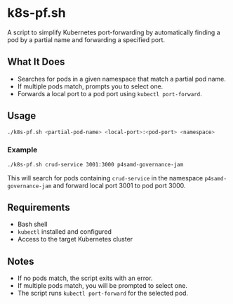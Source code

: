 # k8s-pf.sh

A script to simplify Kubernetes port-forwarding by automatically finding a pod by a partial name and forwarding a specified port.

## What It Does
- Searches for pods in a given namespace that match a partial pod name.
- If multiple pods match, prompts you to select one.
- Forwards a local port to a pod port using `kubectl port-forward`.

## Usage

```bash
./k8s-pf.sh <partial-pod-name> <local-port>:<pod-port> <namespace>
```

### Example
```bash
./k8s-pf.sh crud-service 3001:3000 p4samd-governance-jam
```

This will search for pods containing `crud-service` in the namespace `p4samd-governance-jam` and forward local port 3001 to pod port 3000.

## Requirements
- Bash shell
- `kubectl` installed and configured
- Access to the target Kubernetes cluster

## Notes
- If no pods match, the script exits with an error.
- If multiple pods match, you will be prompted to select one.
- The script runs `kubectl port-forward` for the selected pod.
